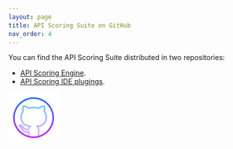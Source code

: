 ```yaml
---
layout: page
title: API Scoring Suite on GitHub
nav_order: 4
---
```

<div class="d-flex">
    <div>
        <p>You can find the API Scoring Suite distributed in two repositories:</p>
        <ul>
            <li><a href="https://github.com/InditexTech/api-scoring-engine" target="_blank">API Scoring Engine</a>.</li>
            <li><a href="https://github.com/InditexTech/api-scoring-ide-plugins" target="_blank">API Scoring IDE plugings</a>.</li>
        </ul>
    </div>
    <div>
        <span>
            <img src="/github-logo-gradient.png" width="100px" class="ml-10">
        </span>
    </div>
</div>